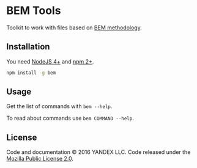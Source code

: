 # BEM Tools

Toolkit to work with files based on
[BEM methodology](https://en.bem.info/methodology/).

## Installation

You need [NodeJS 4+](https://nodejs.org/) and [npm 2+](https://www.npmjs.com/).

```sh
npm install -g bem
```

## Usage

Get the list of commands with `bem --help`.

To read about commands use `bem COMMAND --help`.

## License

Code and documentation © 2016 YANDEX LLC. Code released under the
[Mozilla Public License 2.0](LICENSE.txt).
